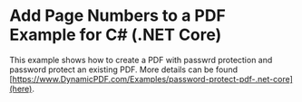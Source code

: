 ﻿# Add Page Numbers to a PDF Example for C# (.NET Core)

This example shows how to create a PDF with passwrd protection and password protect an existing PDF. More details can be found
[https://www.DynamicPDF.com/Examples/password-protect-pdf-.net-core](here).
